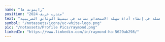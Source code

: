 ```yaml
---
name: "رايموند ها"
position: "متدرب خريف 2024"
text: "عمل رايموند على روبوت محادثة مصمم للمساعدة في تعبئة النماذج الضريبية، مما يسهل العملية على المستخدمين الباحثين عن التوجيه. ساهم عمله في إنشاء أداة سهلة الاستخدام تساعد في تبسيط الوثائق الضريبية."
symbol: "/notassets/icons/uc-white-logo.png"
pic: "/notassets/Profile Pics/raymond.png"
linkedIn: "https://www.linkedin.com/in/raymond-ha-5629ab298/"
---
```

